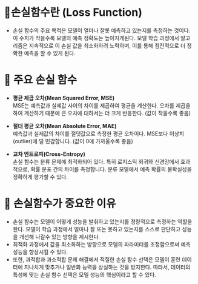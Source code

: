 # :book:손실함수란 (Loss Function)
-  손실 함수의 주요 목적은 모델이 얼마나 잘못 예측하고 있는지를 측정하는 것이다. 이 수치가 작을수록 모델의 예측 정확도는 높아지게된다. 모델 학습 과정에서 알고리즘은 지속적으로 이 손실 값을 최소화하려 노력하며, 이를 통해 점진적으로 더 정확한 예측을 할 수 있게 된다.

# :mag_right:	주요 손실 함수
- **평균 제곱 오차(Mean Squared Error, MSE)**  
  MSE는 예측값과 실제값 사이의 차이를 제곱하여 평균을 계산한다. 오차를 제곱을 하여 계산하기 때문에 큰 오차에 대하서는 더 크게 반응한다. (값이 작을수록 좋음)

- **절대 평균 오차(Mean Absolute Error, MAE)**  
  예측값과 실제값의 차이를 절댓값으로 측정한 평균 오차이다. MSE보다 이상치(outlier)에 덜 민감합니다. (값이 0에 가까울수록 좋음)

- **교차 엔트로피(Cross-Entropy)**  
  손실 함수는 분류 문제에 최적화되어 있다. 특히 로지스틱 회귀와 신경망에서 효과적으로, 확률 분포 간의 차이를 측정합니다. 분류 모델에서 예측 확률의 불확실성을 정확하게 평가할 수 있다.

# :mag_right:	손실함수가 중요한 이유
- 손실 함수는 모델이 어떻게 성능을 발휘하고 있는지를 정량적으로 측정하는 역할을 한다. 모델이 학습 과정에서 얼마나 잘 또는 못하고 있는지를 스스로 판단하고 성능을 개선해 나갈수 있는 방향을 제시한다.
- 최적화 과정에서 값을 최소화하는 방향으로 모델의 파라미터를 조정함으로써 예측 성능을 향상시킬 수 있다.
- 또한, 과적합과 과소적합 문제 해결에서 적절한 손실 함수 선택은 모델이 훈련 데이터에 지나치게 맞추거나 일반화 능력을 상실하는 것을 방지한다. 따라서, 데이터의 특성에 맞는 손실 함수 선택은 모델 성능의 핵심이라고 할 수 있다.
